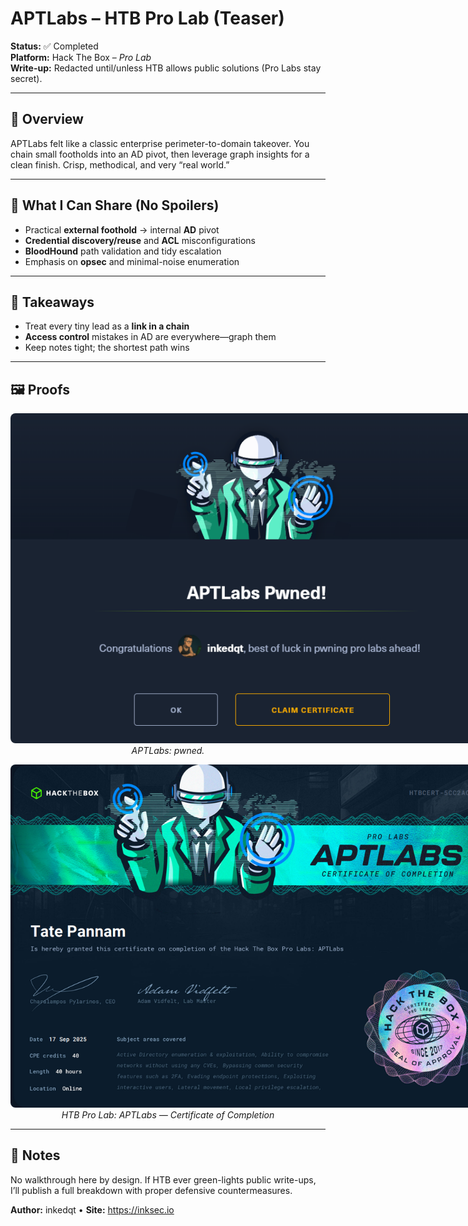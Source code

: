 # APTLabs – HTB Pro Lab (Teaser)

**Status:** ✅ Completed  
**Platform:** Hack The Box – *Pro Lab*  
**Write-up:** Redacted until/unless HTB allows public solutions (Pro Labs stay secret).

---

## 🧭 Overview
APTLabs felt like a classic enterprise perimeter-to-domain takeover. You chain small footholds into an AD pivot, then leverage graph insights for a clean finish. Crisp, methodical, and very “real world.”

---

## 🧪 What I Can Share (No Spoilers)
- Practical **external foothold** → internal **AD** pivot
- **Credential discovery/reuse** and **ACL** misconfigurations
- **BloodHound** path validation and tidy escalation
- Emphasis on **opsec** and minimal-noise enumeration

---

## 🧠 Takeaways
- Treat every tiny lead as a **link in a chain**
- **Access control** mistakes in AD are everywhere—graph them
- Keep notes tight; the shortest path wins

---

## 🖼️ Proofs
<p align="center">
  <img src="https://raw.githubusercontent.com/inkedqt/ctf-writeups/main/HTB/proofs/aptlabs.png" alt="APTLabs proof screen" style="max-width: 800px; border-radius: 8px;">
  <br/><em>APTLabs: pwned.</em>
</p>

<p align="center">
  <img src="https://raw.githubusercontent.com/inkedqt/ctf-writeups/main/assets/certs/aptlabs_cert.png" alt="APTLabs – HTB Pro Lab (Teaser) certificate" style="max-width: 800px; border-radius: 8px;">
  <br/><em>HTB Pro Lab: APTLabs — Certificate of Completion</em>
</p>

---

## 📌 Notes
No walkthrough here by design. If HTB ever green-lights public write-ups, I’ll publish a full breakdown with proper defensive countermeasures.

**Author:** inkedqt • **Site:** https://inksec.io
